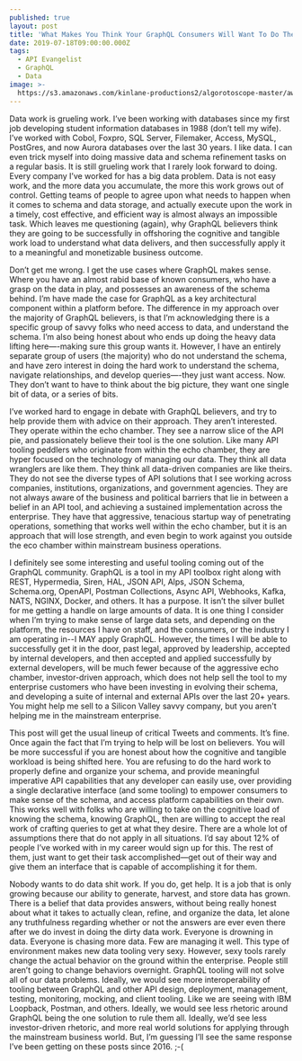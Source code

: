 ```yaml
---
published: true
layout: post
title: 'What Makes You Think Your GraphQL Consumers Will Want To Do The Work'
date: 2019-07-18T09:00:00.000Z
tags:
  - API Evangelist
  - GraphQL
  - Data
image: >-
  https://s3.amazonaws.com/kinlane-productions2/algorotoscope-master/aws-s3-stories-status-berlin-matrix.jpg
---
```


Data work is grueling work. I’ve been working with databases since my first job developing student information databases in 1988 (don’t tell my wife). I’ve worked with Cobol, Foxpro, SQL Server, Filemaker, Access, MySQL, PostGres, and now Aurora databases over the last 30 years. I like data. I can even trick myself into doing massive data and schema refinement tasks on a regular basis. It is still grueling work that I rarely look forward to doing. Every company I’ve worked for has a big data problem. Data is not easy work, and the more data you accumulate, the more this work grows out of control. Getting teams of people to agree upon what needs to happen when it comes to schema and data storage, and actually execute upon the work in a timely, cost effective, and efficient way is almost always an impossible task. Which leaves me questioning (again), why GraphQL believers think they are going to be successfully in offshoring the cognitive and tangible work load to understand what data delivers, and then successfully apply it to a meaningful and monetizable business outcome.

Don’t get me wrong. I get the use cases where GraphQL makes sense. Where you have an almost rabid base of known consumers, who have a grasp on the data in play, and possesses an awareness of the schema behind. I’m have made the case for GraphQL as a key architectural component within a platform before. The difference in my approach over the majority of GraphQL believers, is that I’m acknowledging there is a specific group of savvy folks who need access to data, and understand the schema. I’m also being honest about who ends up doing the heavy data lifting here—-making sure this group wants it. However, I have an entirely separate group of users (the majority) who do not understand the schema, and have zero interest in doing the hard work to understand the schema, navigate relationships, and develop queries—-they just want access. Now. They don’t want to have to think about the big picture, they want one single bit of data, or a series of bits.

I’ve worked hard to engage in debate with GraphQL believers, and try to help provide them with advice on their approach. They aren’t interested. They operate within the echo chamber. They see a narrow slice of the API pie, and passionately believe their tool is the one solution. Like many API tooling peddlers who originate from within the echo chamber, they are hyper focused on the technology of managing our data. They think all data wranglers are like them. They think all data-driven companies are like theirs. They do not see the diverse types of API solutions that I see working across companies, institutions, organizations, and government agencies. They are not always aware of the business and political barriers that lie in between a belief in an API tool, and achieving a sustained implementation across the enterprise. They have that aggressive, tenacious startup way of penetrating operations, something that works well within the echo chamber, but it is an approach that will lose strength, and even begin to work against you outside the eco chamber within mainstream business operations.

I definitely see some interesting and useful tooling coming out of the GraphQL community. GraphQL is a tool in my API toolbox right along with REST, Hypermedia, Siren, HAL, JSON API, Alps, JSON Schema, Schema.org, OpenAPI, Postman Collections, Async API, Webhooks, Kafka, NATS, NGINX, Docker, and others. It has a purpose. It isn’t the silver bullet for me getting a handle on large amounts of data. It is one thing I consider when I’m trying to make sense of large data sets, and depending on the platform, the resources I have on staff, and the consumers, or the industry I am operating in--I MAY apply GraphQL. However, the times I will be able to successfully get it in the door, past legal, approved by leadership, accepted by internal developers, and then accepted and applied successfully by external developers, will be much fewer because of the aggressive echo chamber, investor-driven approach, which does not help sell the tool to my enterprise customers who have been investing in evolving their schema, and developing a suite of internal and external APIs over the last 20+ years. You might help me sell to a Silicon Valley savvy company, but you aren't helping me in the mainstream enterprise.

This post will get the usual lineup of critical Tweets and comments. It’s fine. Once again the fact that I’m trying to help will be lost on believers. You will be more successful if you are honest about how the cognitive and  tangible workload is being shifted here. You are refusing to do the hard work to properly define and organize your schema, and provide meaningful imperative API capabilities that any developer can easily use, over providing a single declarative interface (and some tooling) to empower consumers to make sense of the schema, and access platform capabilities on their own. This works well with folks who are willing to take on the cognitive load of knowing the schema, knowing GraphQL, then are willing to accept the real work of crafting queries to get at what they desire. There are a whole lot of assumptions there that do not apply in all situations. I’d say about 12% of people I’ve worked with in my career would sign up for this. The rest of them, just want to get their task accomplished—get out of their way and give them an interface that is capable of accomplishing it for them.

Nobody wants to do data shit work. If you do, get help. It is a job that is only growing because our ability to generate, harvest, and store data has grown. There is a belief that data provides answers, without being really honest about what it takes to actually clean, refine, and organize the data, let alone any truthfulness regarding whether or not the answers are ever even there after we do invest in doing the dirty data work. Everyone is drowning in data. Everyone is chasing more data. Few are managing it well. This type of environment makes new data tooling very sexy. However, sexy tools rarely change the actual behavior on the ground within the enterprise. People still aren’t going to change behaviors overnight. GraphQL tooling will not solve all of our data problems. Ideally, we would see more interoperability of tooling between GraphQL and other API design, deployment, management, testing, monitoring, mocking, and client tooling. Like we are seeing with IBM Loopback, Postman, and others. Ideally, we would see less rhetoric around GraphQL being the one solution to rule them all. Ideally, we’d see less investor-driven rhetoric, and more real world solutions for applying through the mainstream business world. But, I’m guessing I’ll see the same response I’ve been getting on these posts since 2016. ;-(
